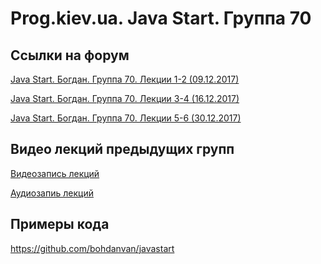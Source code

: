 Prog.kiev.ua. Java Start. Группа 70
===

## Cсылки на форум

[Java Start. Богдан. Группа 70. Лекции 1-2 (09.12.2017)](https://prog.kiev.ua/forum/index.php/topic,3328.0.html)

[Java Start. Богдан. Группа 70. Лекции 3-4 (16.12.2017)](https://prog.kiev.ua/forum/index.php/topic,3342.0.html)

[Java Start. Богдан. Группа 70. Лекции 5-6 (30.12.2017)](https://prog.kiev.ua/forum/index.php/topic,3359.0.html)

## Видео лекций предыдущих групп

[Видеозапись лекций](https://mega.nz/#F!SRclnQQT)

[Аудиозапиь лекций](https://mega.nz/#F!GY8UjTBS)

## Примеры кода

https://github.com/bohdanvan/javastart
